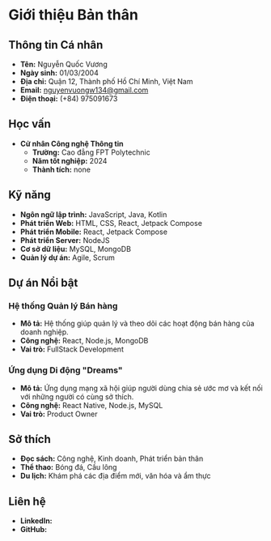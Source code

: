 # Giới thiệu Bản thân

## Thông tin Cá nhân
- **Tên:** Nguyễn Quốc Vương
- **Ngày sinh:** 01/03/2004
- **Địa chỉ:** Quận 12, Thành phố Hồ Chí Minh, Việt Nam
- **Email:** nguyenvuongw134@gmail.com
- **Điện thoại:** (+84) 975091673

## Học vấn
- **Cử nhân Công nghệ Thông tin**
  - **Trường:** Cao đẳng FPT Polytechnic
  - **Năm tốt nghiệp:** 2024
  - **Thành tích:** none

## Kỹ năng
- **Ngôn ngữ lập trình:** JavaScript, Java, Kotlin
- **Phát triển Web:** HTML, CSS, React, Jetpack Compose
- **Phát triển Mobile:** React, Jetpack Compose
- **Phát triển Server:** NodeJS
- **Cơ sở dữ liệu:** MySQL, MongoDB
- **Quản lý dự án:** Agile, Scrum

## Dự án Nổi bật
### Hệ thống Quản lý Bán hàng
- **Mô tả:** Hệ thống giúp quản lý và theo dõi các hoạt động bán hàng của doanh nghiệp.
- **Công nghệ:** React, Node.js, MongoDB
- **Vai trò:** FullStack Development

### Ứng dụng Di động "Dreams"
- **Mô tả:** Ứng dụng mạng xã hội giúp người dùng chia sẻ ước mơ và kết nối với những người có cùng sở thích.
- **Công nghệ:** React Native, Node.js, MySQL
- **Vai trò:** Product Owner

## Sở thích
- **Đọc sách:** Công nghệ, Kinh doanh, Phát triển bản thân
- **Thể thao:** Bóng đá, Cầu lông
- **Du lịch:** Khám phá các địa điểm mới, văn hóa và ẩm thực

## Liên hệ
- **LinkedIn:** 
- **GitHub:** 
